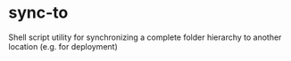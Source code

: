 # sync-to
Shell script utility for synchronizing a complete folder hierarchy to another location (e.g. for deployment)
